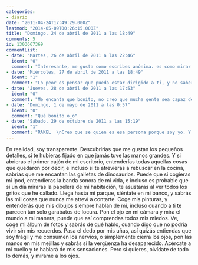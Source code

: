 ```yaml
---
categories:
- diario
date: "2011-04-24T17:49:29.000Z"
lastmod: "2014-05-09T00:26:15.000Z"
title: "Domingo, 24 de abril de 2011 a las 18:49"
comments: 5
id: 1303667369
commentList:
- date: "Martes, 26 de abril de 2011 a las 22:46"
  ident: "0"
  comment: "Interesante, me gusta como escribes anónima. es como mirar en tu interior o eso parece..."
- date: "Miércoles, 27 de abril de 2011 a las 18:49"
  ident: "1"
  comment: "Lo peor es pensar que pueda estar dirigido a ti, y no saberlo seguro... El pasado es un ser muy gracioso"
- date: "Jueves, 28 de abril de 2011 a las 17:53"
  ident: "0"
  comment: "Me encanta que bonito, no creo que mucha gente sea capaz de escribir algo así...  \nva dirigido a una persona especial a la que le tienes mucho afecto seguramente si lo lee le encantará :)"
- date: "Domingo, 1 de mayo de 2011 a las 0:57"
  ident: "0"
  comment: "Qué bonito o_o"
- date: "Sábado, 29 de octubre de 2011 a las 15:19"
  ident: "1"
  comment: "RAKEL  \nCreo que se quien es esa persona porque soy yo. Y no le encantara, porque le recuerda un pasado que se cerro hace demasiado tiempo... Esta entrada no hace mas que recordarme lo precioso que fue mientras duro, y ahora, desde otra vida completamente diferente solo me queda recordarlo  \n  \nMi unico consuelo es que mi vida es mejor ahora. Sin ella"
---
```


En realidad, soy transparente. Descubrirías que me gustan los pequeños detalles, si te hubieras fijado en que jamás tuve las manos grandes. Y si abrieras el primer cajón de mi escritorio, entenderías todas aquellas cosas que quedaron por decir, e incluso si te atrevieras a rebuscar en la cocina, sabrías que me encantan las galletas de dinosaurios. Puede que si cogieras mi ipod, entendieras la banda sonora de mi vida, e incluso es probable que si un día miraras la papelera de mi habitación, te asustaras al ver todos los gritos que he callado. Llega hasta mi parque, siéntate en mi banco, y sabrás las mil cosas que nunca me atreví a contarte. Coge mis pinturas, y entenderás que mis dibujos siempre hablan de mí, incluso cuando a ti te parecen tan solo garabatos de locura. Pon el ojo en mi cámara y mira el mundo a mi manera, puede que así comprendas todos mis miedos. Ve, coge mi álbum de fotos y sabrás de qué hablo, cuando digo que no podría vivir sin mis recuerdos. Pasa el dedo por mis uñas, así quizás entiendas que soy frágil y me consumen los nervios, o simplemente cierra los ojos, pon las manos en mis mejillas y sabrás si la vergüenza ha desaparecido. Acércate a mi cuello y te hablará de mis sensaciones. Pero si quieres, olvídate de todo lo demás, y mírame a los ojos.